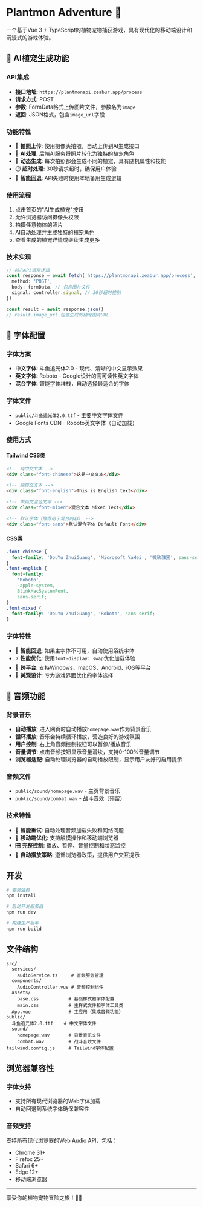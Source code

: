 # Plantmon Adventure 🌱

一个基于Vue 3 + TypeScript的植物宠物捕获游戏，具有现代化的移动端设计和沉浸式的游戏体验。

## 🤖 AI植宠生成功能

### API集成

- **接口地址**: `https://plantmonapi.zeabur.app/process`
- **请求方式**: POST
- **参数**: FormData格式上传图片文件，参数名为`image`
- **返回**: JSON格式，包含`image_url`字段

### 功能特性

- 📸 **拍照上传**: 使用摄像头拍照，自动上传到AI生成接口
- 🤖 **AI处理**: 后端AI服务将照片转化为独特的植宠角色
- 🎨 **动态生成**: 每次拍照都会生成不同的植宠，具有随机属性和技能
- ⏱️ **超时处理**: 30秒请求超时，确保用户体验
- 🔄 **智能回退**: API失败时使用本地备用生成逻辑

### 使用流程

1. 点击首页的"AI生成植宠"按钮
2. 允许浏览器访问摄像头权限
3. 拍摄任意物体的照片
4. AI自动处理并生成独特的植宠角色
5. 查看生成的植宠详情或继续生成更多

### 技术实现

```typescript
// 核心API调用逻辑
const response = await fetch('https://plantmonapi.zeabur.app/process', {
  method: 'POST',
  body: formData, // 包含图片文件
  signal: controller.signal, // 30秒超时控制
})

const result = await response.json()
// result.image_url 包含生成的植宠图片URL
```

## 🎨 字体配置

### 字体方案

- **中文字体**: 斗鱼追光体2.0 - 现代、清晰的中文显示效果
- **英文字体**: Roboto - Google设计的高可读性英文字体
- **混合字体**: 智能字体堆栈，自动选择最适合的字体

### 字体文件

- `public/斗鱼追光体2.0.ttf` - 主要中文字体文件
- Google Fonts CDN - Roboto英文字体（自动加载）

### 使用方式

#### Tailwind CSS类

```html
<!-- 纯中文文本 -->
<div class="font-chinese">这是中文文本</div>

<!-- 纯英文文本 -->
<div class="font-english">This is English text</div>

<!-- 中英文混合文本 -->
<div class="font-mixed">混合文本 Mixed Text</div>

<!-- 默认字体（推荐用于混合内容） -->
<div class="font-sans">默认混合字体 Default Font</div>
```

#### CSS类

```css
.font-chinese {
  font-family: 'DouYu ZhuiGuang', 'Microsoft YaHei', '微软雅黑', sans-serif;
}
.font-english {
  font-family:
    'Roboto',
    -apple-system,
    BlinkMacSystemFont,
    sans-serif;
}
.font-mixed {
  font-family: 'DouYu ZhuiGuang', 'Roboto', sans-serif;
}
```

### 字体特性

- 🎯 **智能回退**: 如果主字体不可用，自动使用系统字体
- ⚡ **性能优化**: 使用`font-display: swap`优化加载体验
- 📱 **跨平台**: 支持Windows、macOS、Android、iOS等平台
- 🎨 **美观设计**: 专为游戏界面优化的字体选择

## 🎵 音频功能

### 背景音乐

- **自动播放**: 进入网页时自动播放`homepage.wav`作为背景音乐
- **循环播放**: 音乐会持续循环播放，营造良好的游戏氛围
- **用户控制**: 右上角音频控制按钮可以暂停/播放音乐
- **音量调节**: 点击音频按钮显示音量滑块，支持0-100%音量调节
- **浏览器适配**: 自动处理浏览器的自动播放限制，显示用户友好的启用提示

### 音频文件

- `public/sound/homepage.wav` - 主页背景音乐
- `public/sound/combat.wav` - 战斗音效（预留）

### 技术特性

- 🔄 **智能重试**: 自动处理音频加载失败和网络问题
- 📱 **移动端优化**: 支持触摸操作和移动端浏览器
- 🎛️ **完整控制**: 播放、暂停、音量控制和状态监控
- 🚫 **自动播放策略**: 遵循浏览器政策，提供用户交互提示

## 开发

```bash
# 安装依赖
npm install

# 启动开发服务器
npm run dev

# 构建生产版本
npm run build
```

## 文件结构

```
src/
  services/
    audioService.ts     # 音频服务管理
  components/
    AudioController.vue # 音频控制组件
  assets/
    base.css           # 基础样式和字体配置
    main.css           # 主样式文件和字体工具类
  App.vue              # 主应用（集成音频功能）
public/
  斗鱼追光体2.0.ttf    # 中文字体文件
  sound/
    homepage.wav       # 背景音乐文件
    combat.wav         # 战斗音效文件
tailwind.config.js     # Tailwind字体配置
```

## 浏览器兼容性

### 字体支持

- 支持所有现代浏览器的Web字体加载
- 自动回退到系统字体确保兼容性

### 音频支持

支持所有现代浏览器的Web Audio API，包括：

- Chrome 31+
- Firefox 25+
- Safari 6+
- Edge 12+
- 移动端浏览器

---

享受你的植物宠物冒险之旅！🌿✨
